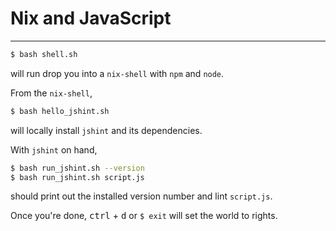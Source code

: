 # Nix and JavaScript

---
```bash
$ bash shell.sh
```

will run drop you into a `nix-shell` with `npm` and `node`.

From the `nix-shell`,
```bash
$ bash hello_jshint.sh
```
will locally install `jshint` and its dependencies.

With `jshint` on hand,
```bash
$ bash run_jshint.sh --version
$ bash run_jshint.sh script.js
```
should print out the installed version number and lint `script.js`.

Once you're done, <kbd>ctrl</kbd> + <kbd>d</kbd> or `$ exit` will set the world to rights.

